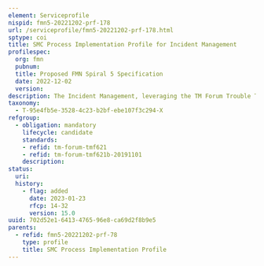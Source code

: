 ```yaml
---
element: Serviceprofile
nispid: fmn5-20221202-prf-178
url: /serviceprofile/fmn5-20221202-prf-178.html
sptype: coi
title: SMC Process Implementation Profile for Incident Management
profilespec:
  org: fmn
  pubnum: 
  title: Proposed FMN Spiral 5 Specification
  date: 2022-12-02
  version: 
description: The Incident Management, leveraging the TM Forum Trouble Ticket Management APIs, enables the exchange of federated Incidents between Mission Network Participants.
taxonomy:
  - T-95e4fb5e-3528-4c23-b2bf-ebe107f3c294-X
refgroup:
  - obligation: mandatory
    lifecycle: candidate
    standards: 
    - refid: tm-forum-tmf621
    - refid: tm-forum-tmf621b-20191101
    description: 
status:
  uri: 
  history: 
    - flag: added
      date: 2023-01-23
      rfcp: 14-32
      version: 15.0
uuid: 702d52e1-6413-4765-96e8-ca69d2f8b9e5
parents:
  - refid: fmn5-20221202-prf-78
    type: profile
    title: SMC Process Implementation Profile
---
```

